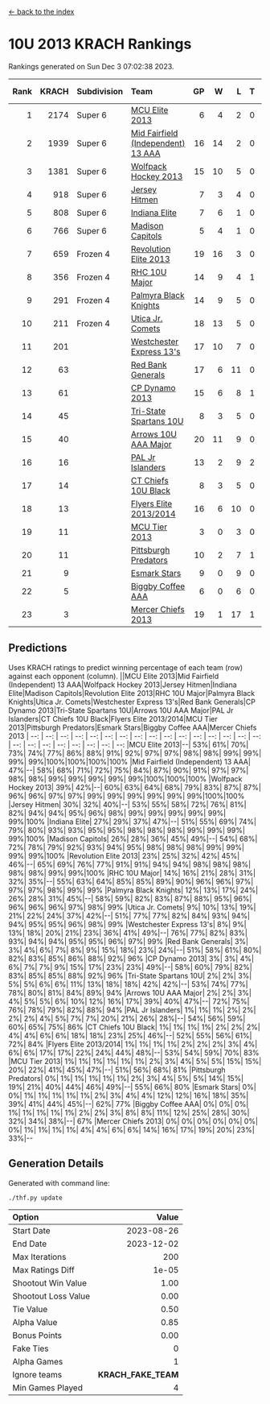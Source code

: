 [<- back to the index](readme.md)
# 10U 2013 KRACH Rankings
Rankings generated on Sun Dec  3 07:02:38 2023.

Rank|KRACH|Subdivision|Team|GP|W|L|T|OTW|OTL|SoS|Exp Wins|Win Diff
---:|---:|:---|:---|---:|---:|---:|---:|---:|---:|---:|---:|---:
1|2174|Super 6|[MCU Elite 2013](https://gamesheetstats.com/seasons/3664/teams/140889/schedule)|6|4|2|0|0|0|1052|4.9|0.0
2|1939|Super 6|[Mid Fairfield (Independent) 13 AAA](https://gamesheetstats.com/seasons/3664/teams/140891/schedule)|16|14|2|0|2|0|343|14.9|0.0
3|1381|Super 6|[Wolfpack Hockey 2013](https://gamesheetstats.com/seasons/3664/teams/140894/schedule)|15|10|5|0|0|1|923|10.9|0.0
4|918|Super 6|[Jersey Hitmen](https://gamesheetstats.com/seasons/3664/teams/140893/schedule)|7|3|4|0|0|1|1399|3.9|0.0
5|808|Super 6|[Indiana Elite](https://gamesheetstats.com/seasons/3664/teams/144358/schedule)|7|6|1|0|0|0|210|6.8|-0.0
6|766|Super 6|[Madison Capitols](https://gamesheetstats.com/seasons/3664/teams/162460/schedule)|5|4|1|0|1|0|286|4.8|-0.0
7|659|Frozen 4|[Revolution Elite 2013](https://gamesheetstats.com/seasons/3664/teams/140904/schedule)|19|16|3|0|2|0|301|16.9|0.0
8|356|Frozen 4|[RHC 10U Major](https://gamesheetstats.com/seasons/3664/teams/140895/schedule)|14|9|4|1|1|1|467|10.4|0.0
9|291|Frozen 4|[Palmyra Black Knights](https://gamesheetstats.com/seasons/3664/teams/140906/schedule)|14|9|5|0|0|1|432|9.9|0.0
10|211|Frozen 4|[Utica Jr. Comets](https://gamesheetstats.com/seasons/3664/teams/140900/schedule)|18|13|5|0|3|0|107|13.9|0.0
11|201||[Westchester Express 13's](https://gamesheetstats.com/seasons/3664/teams/140899/schedule)|17|10|7|0|0|2|338|10.9|0.0
12|63||[Red Bank Generals](https://gamesheetstats.com/seasons/3664/teams/140896/schedule)|17|6|11|0|0|2|373|6.9|0.0
13|61||[CP Dynamo 2013](https://gamesheetstats.com/seasons/3664/teams/140901/schedule)|15|6|8|1|1|1|386|7.4|0.0
14|45||[Tri-State Spartans 10U](https://gamesheetstats.com/seasons/3664/teams/144359/schedule)|8|3|5|0|0|1|442|3.8|-0.0
15|40||[Arrows 10U AAA Major](https://gamesheetstats.com/seasons/3664/teams/140902/schedule)|20|11|9|0|0|1|96|11.9|0.0
16|16||[PAL Jr Islanders](https://gamesheetstats.com/seasons/3664/teams/140903/schedule)|13|2|9|2|1|0|298|3.9|0.0
17|14||[CT Chiefs 10U Black](https://gamesheetstats.com/seasons/3664/teams/140892/schedule)|8|3|5|0|0|0|47|3.9|0.0
18|13||[Flyers Elite 2013/2014](https://gamesheetstats.com/seasons/3664/teams/140898/schedule)|16|6|10|0|0|0|117|6.9|0.0
19|11||[MCU Tier 2013](https://gamesheetstats.com/seasons/3664/teams/140890/schedule)|3|0|3|0|0|0|986|0.9|0.0
20|11||[Pittsburgh Predators](https://gamesheetstats.com/seasons/3664/teams/140907/schedule)|10|2|7|1|0|0|241|3.4|0.0
21|9||[Esmark Stars](https://gamesheetstats.com/seasons/3664/teams/140905/schedule)|9|0|9|0|0|0|370|0.9|0.0
22|5||[Biggby Coffee AAA](https://gamesheetstats.com/seasons/3664/teams/144357/schedule)|6|0|6|0|0|0|360|0.8|-0.0
23|3||[Mercer Chiefs 2013](https://gamesheetstats.com/seasons/3664/teams/140897/schedule)|19|1|17|1|0|0|255|2.4|0.0

## Predictions
Uses KRACH ratings to predict winning percentage of each team (row) against each opponent (column).
||MCU Elite 2013|Mid Fairfield (Independent) 13 AAA|Wolfpack Hockey 2013|Jersey Hitmen|Indiana Elite|Madison Capitols|Revolution Elite 2013|RHC 10U Major|Palmyra Black Knights|Utica Jr. Comets|Westchester Express 13's|Red Bank Generals|CP Dynamo 2013|Tri-State Spartans 10U|Arrows 10U AAA Major|PAL Jr Islanders|CT Chiefs 10U Black|Flyers Elite 2013/2014|MCU Tier 2013|Pittsburgh Predators|Esmark Stars|Biggby Coffee AAA|Mercer Chiefs 2013
| --: | --: | --: | --: | --: | --: | --: | --: | --: | --: | --: | --: | --: | --: | --: | --: | --: | --: | --: | --: | --: | --: | --: | --: 
|MCU Elite 2013|--| 53%| 61%| 70%| 73%| 74%| 77%| 86%| 88%| 91%| 92%| 97%| 97%| 98%| 98%| 99%| 99%| 99%| 99%|100%|100%|100%|100%
|Mid Fairfield (Independent) 13 AAA| 47%|--| 58%| 68%| 71%| 72%| 75%| 84%| 87%| 90%| 91%| 97%| 97%| 98%| 98%| 99%| 99%| 99%| 99%| 99%|100%|100%|100%
|Wolfpack Hockey 2013| 39%| 42%|--| 60%| 63%| 64%| 68%| 79%| 83%| 87%| 87%| 96%| 96%| 97%| 97%| 99%| 99%| 99%| 99%| 99%| 99%|100%|100%
|Jersey Hitmen| 30%| 32%| 40%|--| 53%| 55%| 58%| 72%| 76%| 81%| 82%| 94%| 94%| 95%| 96%| 98%| 99%| 99%| 99%| 99%| 99%| 99%|100%
|Indiana Elite| 27%| 29%| 37%| 47%|--| 51%| 55%| 69%| 74%| 79%| 80%| 93%| 93%| 95%| 95%| 98%| 98%| 98%| 99%| 99%| 99%| 99%|100%
|Madison Capitols| 26%| 28%| 36%| 45%| 49%|--| 54%| 68%| 72%| 78%| 79%| 92%| 93%| 94%| 95%| 98%| 98%| 98%| 99%| 99%| 99%| 99%|100%
|Revolution Elite 2013| 23%| 25%| 32%| 42%| 45%| 46%|--| 65%| 69%| 76%| 77%| 91%| 91%| 94%| 94%| 98%| 98%| 98%| 98%| 98%| 99%| 99%|100%
|RHC 10U Major| 14%| 16%| 21%| 28%| 31%| 32%| 35%|--| 55%| 63%| 64%| 85%| 85%| 89%| 90%| 96%| 96%| 97%| 97%| 97%| 98%| 99%| 99%
|Palmyra Black Knights| 12%| 13%| 17%| 24%| 26%| 28%| 31%| 45%|--| 58%| 59%| 82%| 83%| 87%| 88%| 95%| 96%| 96%| 96%| 96%| 97%| 98%| 99%
|Utica Jr. Comets|  9%| 10%| 13%| 19%| 21%| 22%| 24%| 37%| 42%|--| 51%| 77%| 77%| 82%| 84%| 93%| 94%| 94%| 95%| 95%| 96%| 98%| 99%
|Westchester Express 13's|  8%|  9%| 13%| 18%| 20%| 21%| 23%| 36%| 41%| 49%|--| 76%| 77%| 82%| 83%| 93%| 94%| 94%| 95%| 95%| 96%| 97%| 99%
|Red Bank Generals|  3%|  3%|  4%|  6%|  7%|  8%|  9%| 15%| 18%| 23%| 24%|--| 51%| 58%| 61%| 80%| 82%| 83%| 85%| 86%| 88%| 92%| 96%
|CP Dynamo 2013|  3%|  3%|  4%|  6%|  7%|  7%|  9%| 15%| 17%| 23%| 23%| 49%|--| 58%| 60%| 79%| 82%| 83%| 85%| 85%| 88%| 92%| 96%
|Tri-State Spartans 10U|  2%|  2%|  3%|  5%|  5%|  6%|  6%| 11%| 13%| 18%| 18%| 42%| 42%|--| 53%| 74%| 77%| 78%| 80%| 81%| 84%| 89%| 94%
|Arrows 10U AAA Major|  2%|  2%|  3%|  4%|  5%|  5%|  6%| 10%| 12%| 16%| 17%| 39%| 40%| 47%|--| 72%| 75%| 76%| 78%| 79%| 82%| 88%| 94%
|PAL Jr Islanders|  1%|  1%|  1%|  2%|  2%|  2%|  2%|  4%|  5%|  7%|  7%| 20%| 21%| 26%| 28%|--| 54%| 56%| 59%| 60%| 65%| 75%| 86%
|CT Chiefs 10U Black|  1%|  1%|  1%|  1%|  2%|  2%|  2%|  4%|  4%|  6%|  6%| 18%| 18%| 23%| 25%| 46%|--| 52%| 55%| 56%| 61%| 72%| 84%
|Flyers Elite 2013/2014|  1%|  1%|  1%|  1%|  2%|  2%|  2%|  3%|  4%|  6%|  6%| 17%| 17%| 22%| 24%| 44%| 48%|--| 53%| 54%| 59%| 70%| 83%
|MCU Tier 2013|  1%|  1%|  1%|  1%|  1%|  1%|  2%|  3%|  4%|  5%|  5%| 15%| 15%| 20%| 22%| 41%| 45%| 47%|--| 51%| 56%| 68%| 81%
|Pittsburgh Predators|  0%|  1%|  1%|  1%|  1%|  1%|  2%|  3%|  4%|  5%|  5%| 14%| 15%| 19%| 21%| 40%| 44%| 46%| 49%|--| 55%| 66%| 80%
|Esmark Stars|  0%|  0%|  1%|  1%|  1%|  1%|  1%|  2%|  3%|  4%|  4%| 12%| 12%| 16%| 18%| 35%| 39%| 41%| 44%| 45%|--| 62%| 77%
|Biggby Coffee AAA|  0%|  0%|  0%|  1%|  1%|  1%|  1%|  1%|  2%|  2%|  3%|  8%|  8%| 11%| 12%| 25%| 28%| 30%| 32%| 34%| 38%|--| 67%
|Mercer Chiefs 2013|  0%|  0%|  0%|  0%|  0%|  0%|  0%|  1%|  1%|  1%|  1%|  4%|  4%|  6%|  6%| 14%| 16%| 17%| 19%| 20%| 23%| 33%|--

## Generation Details

Generated with command line:
```
./thf.py update
```

| Option | Value |
| :----- | ----: |
| Start Date | 2023-08-26 |
| End Date | 2023-12-02 |
| Max Iterations | 200 |
| Max Ratings Diff | 1e-05 |
| Shootout Win Value | 1.00 |
| Shootout Loss Value | 0.00 |
| Tie Value | 0.50 |
| Alpha Value | 0.85 |
| Bonus Points | 0.00 |
| Fake Ties | 0 |
| Alpha Games | 1 |
| Ignore teams | __KRACH_FAKE_TEAM__ |
| Min Games Played | 4 |


